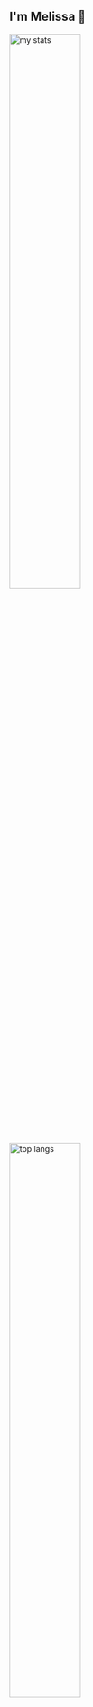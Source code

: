 ## I'm Melissa 👋

<img alt="my stats" algin="left" width="50%" src="https://github-readme-stats.vercel.app/api?username=msmelissacz21&show_icons=true&rank_icon=github&bg_color=30,e96443,904e95&title_color=fff&text_color=fff"/>
<img alt="top langs" algin="left" width="50%" src="https://github-readme-stats.vercel.app/api/top-langs/?username=msmelissacz21&layout=compact&bg_color=30,e96443,904e95&title_color=fff&text_color=fff"/>
<img alt="waka time" algin="left" width="50%" src="https://github-readme-stats.vercel.app/api/wakatime?username=msmelissacz21&layout=pie&theme=merko"/>
